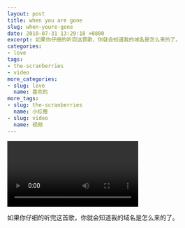```yaml
---
layout: post
title: when you are gone
slug: when-youre-gone
date: 2010-07-31 13:29:18 +0800
excerpt: 如果你仔细的听完这首歌，你就会知道我的域名是怎么来的了。
categories:
- love
tags:
- the-scranberries
- video
more_categories:
- slug: love
  name: 喜欢的
more_tags:
- slug: the-scranberries
  name: 小红莓
- slug: video
  name: 视频
---
```


<video controls="controls">
	<source src="{{ site.path.uploads }}2010/07/31/when-youre-gone/When-Youre-Gone.webm" type="video/webm" />
	<source src="{{ site.path.uploads }}2010/07/31/when-youre-gone/When-Youre-Gone.mp4" type="video/mp4" />
	Your browser does not support the video tag.
</video>

如果你仔细的听完这首歌，你就会知道我的域名是怎么来的了。
